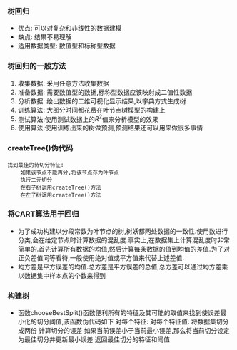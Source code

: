 ### 树回归
- 优点: 可以对复杂和非线性的数据建模
- 缺点: 结果不易理解
- 适用数据类型: 数值型和标称型数据
### 树回归的一般方法
1. 收集数据: 采用任意方法收集数据
2. 准备数据: 需要数值型的数据,标称型数据应该映射成二值性数据
3. 分析数据: 绘出数据的二维可视化显示结果,以字典方式生成树
4. 训练算法: 大部分时间都花费在叶节点树模型的构建上
5. 测试算法:使用测试数据上的$R^2$值来分析模型的效果 
6. 使用算法:使用训练出来的树做预测,预测结果还可以用来做很多事情
### createTree()伪代码
    找到最佳的待切分特征:
        如果该节点不能再分,将该节点存为叶节点
        执行二元切分
        在右子树调用createTree()方法
        在左子树调用createTree()方法 
### 将CART算法用于回归
- 为了成功构建以分段常数为叶节点的树,树妖都两处数据的一致性.使用数进行分类,会在给定节点时计算数据的混乱度.事实上,在数据集上计算混乱度时非常简单的.首先计算所有数据的均值,然后计算每条数据的值到均值的差值.为了对正负差值同等看待,一般使用绝对值或平方值来代替上述差值.
- 均方差是平方误差的均值.总方差是平方误差的总值,总方差可以通过均方差乘以数据集中样本点的个数来得到
### 构建树
- 函数chooseBestSplit()函数便利所有的特征及其可能的取值来找到使误差最小化的切分阈值,该函数伪代码如下
        对每个特征:
            对每个特征值:
                将数据集切分成两份
                计算切分的误差
                如果当前误差小于当前最小误差,那么将当前切分设定为最佳切分并更新最小误差
        返回最佳切分的特征和阈值